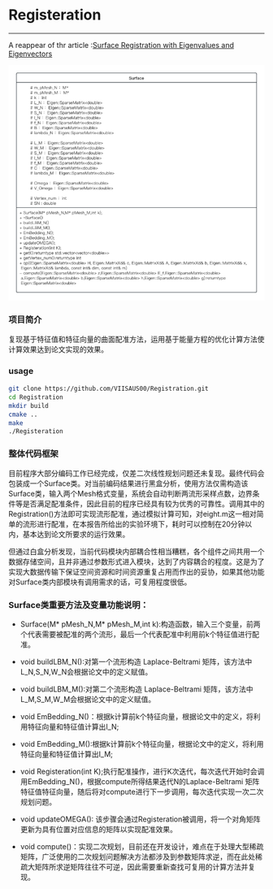 # Registeration

---

A reappear of thr article :[Surface Registration with Eigenvalues and Eigenvectors](https://ieeexplore.ieee.org/document/8713894)

![frame](include/frame.png)

### 项目简介

复现基于特征值和特征向量的曲面配准方法，运用基于能量方程的优化计算方法使计算效果达到论文实现的效果。

### usage

```zsh 
git clone https://github.com/VIISAUS00/Registration.git
cd Registration
mkdir build
cmake ..
make
./Registeration
```





### **整体代码框架**

目前程序大部分编码工作已经完成，仅差二次线性规划问题还未复现。最终代码会包装成一个Surface类。对当前编码结果进行黑盒分析，使用方法仅需构造该Surface类，输入两个Mesh格式变量，系统会自动判断两流形采样点数，边界条件等是否满足配准条件，因此目前的程序已经具有较为优秀的可靠性。调用其中的Registration()方法即可实现流形配准，通过模拟计算可知，对eight.m这一相对简单的流形进行配准，在本报告所给出的实验环境下，耗时可以控制在20分钟以内，基本达到论文所要求的运行效果。

但通过白盒分析发现，当前代码模块内部耦合性相当糟糕，各个组件之间共用一个数据存储空间，且并非通过参数形式进入模块，达到了内容耦合的程度。这是为了实现大数据传输下保证空间资源和时间资源重复占用而作出的妥协，如果其他功能对Surface类内部模块有调用需求的话，可复用程度很低。



###   Surface类重要方法及变量功能说明：  

- Surface(M* pMesh_N,M* pMesh_M,int k):构造函数，输入三个变量，前两个代表需要被配准的两个流形，最后一个代表配准中利用前k个特征值进行配准。 

- void buildLBM_N():对第一个流形构造 Laplace-Beltrami 矩阵，该方法中L_N,S_N,W_N会根据论文中的定义赋值。 

- void buildLBM_M():对第二个流形构造 Laplace-Beltrami 矩阵，该方法中L_M,S_M,W_M会根据论文中的定义赋值。  

- void EmBedding_N()：根据k计算前k个特征向量，根据论文中的定义，将利用特征向量和特征值计算出I_N;  
- void EmBedding_M():根据k计算前k个特征向量，根据论文中的定义，将利用特征向量和特征值计算出I_M;  
- void Registeration(int K);执行配准操作，进行K次迭代，每次迭代开始时会调用EmBedding_N()，根据compute所得结果迭代N的Laplace-Beltrami 矩阵特征值特征向量，随后将对compute进行下一步调用，每次迭代实现一次二次规划问题。  

- void updateOMEGA(): 该步骤会通过Registeration被调用，将一个对角矩阵更新为具有位置对应信息的矩阵以实现配准效果。  

- void compute()：实现二次规划，目前还在开发设计，难点在于处理大型稀疏矩阵，广泛使用的二次规划问题解决方法都涉及到参数矩阵求逆，而在此处稀疏大矩阵所求逆矩阵往往不可逆，因此需要重新查找可复用的计算方法并复现。  